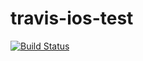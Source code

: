 # travis-ios-test

[![Build Status](https://travis-ci.org/warnyul/travis-ios-test.svg?branch=master)](https://travis-ci.org/warnyul/travis-ios-test)
